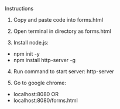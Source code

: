 Instructions

1. Copy and paste code into forms.html

2. Open terminal in directory as forms.html

3. Install node.js:
- npm init -y
- npm install http-server -g

4. Run command to start server: http-server

5. Go to google chrome:
- localhost:8080
OR 
- localhost:8080/forms.html